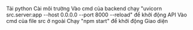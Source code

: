 Tải python Cài môi trường
Vào cmd của backend chạy "uvicorn src.server:app --host 0.0.0.0 --port 8000 --reload" để khởi động API
Vào cmd của file src ở ngoài Chạy "npm start" để khởi động Giao diện


